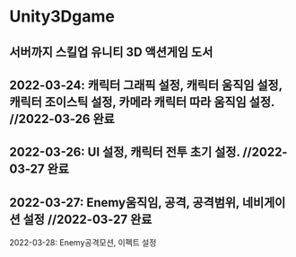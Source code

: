 # Unity3Dgame
서버까지 스킬업 유니티 3D 액션게임 도서 
---------------------------------------------------------------------------------------------------------
2022-03-24: 캐릭터 그래픽 설정, 캐릭터 움직임 설정, 캐릭터 조이스틱 설정, 카메라 캐릭터 따라 움직임 설정. //2022-03-26 완료
---------------------------------------------------------------------------------------------------------
2022-03-26: UI 설정, 캐릭터 전투 초기 설정. //2022-03-27 완료
---------------------------------------------------------------------------------------------------------
2022-03-27: Enemy움직임, 공격, 공격범위, 네비게이션 설정 //2022-03-27 완료
---------------------------------------------------------------------------------------------------------
2022-03-28: Enemy공격모션, 이펙트 설정

